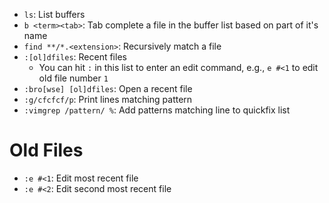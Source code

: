 - `ls`: List buffers
- `b <term><tab>`: Tab complete a file in the buffer list based on part of it's name
- `find **/*.<extension>`: Recursively match a file
- `:[ol]dfiles`: Recent files
    - You can hit `:` in this list to enter an edit command, e.g., `e #<1` to edit old file number `1`
- `:bro[wse] [ol]dfiles`: Open a recent file
- `:g/cfcfcf/p`: Print lines matching pattern
- `:vimgrep /pattern/ %`: Add patterns matching line to quickfix list

# Old Files

- `:e #<1`: Edit most recent file
- `:e #<2`: Edit second most recent file
